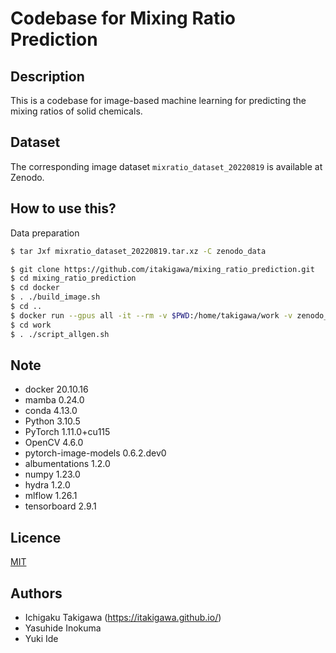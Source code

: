 # Codebase for Mixing Ratio Prediction

## Description

This is a codebase for image-based machine learning for predicting the mixing ratios of solid chemicals.

## Dataset

The corresponding image dataset `mixratio_dataset_20220819` is available at Zenodo.

## How to use this?

Data preparation

```bash
$ tar Jxf mixratio_dataset_20220819.tar.xz -C zenodo_data
```

```bash
$ git clone https://github.com/itakigawa/mixing_ratio_prediction.git
$ cd mixing_ratio_prediction
$ cd docker
$ . ./build_image.sh
$ cd ..
$ docker run --gpus all -it --rm -v $PWD:/home/takigawa/work -v zenodo_data/input:/home/takigawa/work/input inokuma/test bash
$ cd work
$ . ./script_allgen.sh
```

## Note

- docker 20.10.16
- mamba 0.24.0
- conda 4.13.0
- Python 3.10.5
- PyTorch 1.11.0+cu115
- OpenCV 4.6.0
- pytorch-image-models 0.6.2.dev0
- albumentations 1.2.0
- numpy 1.23.0
- hydra 1.2.0
- mlflow 1.26.1
- tensorboard 2.9.1

## Licence

[MIT](https://github.com/tcnksm/tool/blob/master/LICENCE)

## Authors

- Ichigaku Takigawa (https://itakigawa.github.io/)
- Yasuhide Inokuma
- Yuki Ide



